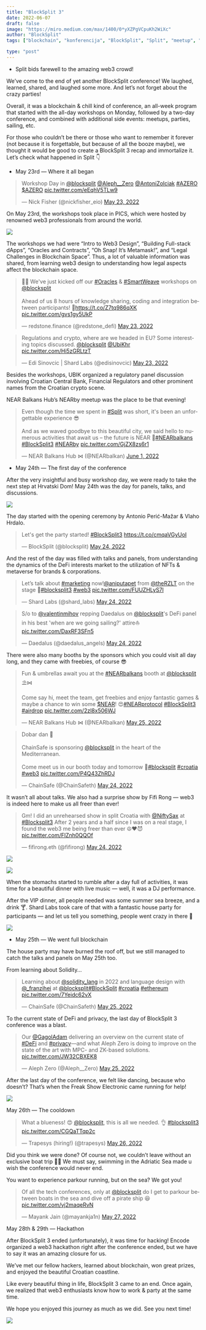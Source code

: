 ```yaml
---
title: "BlockSplit 3"
date: 2022-06-07
draft: false
image: "https://miro.medium.com/max/1400/0*yXZPgVCpuKh2WiXc"
author: "BlockSplit"
tags: ["blockchain", "konferencija", "BlockSplit", "Split", "meetup", "event"]

type: "post"
---
```

- Split bids farewell to the amazing web3 crowd!

We’ve come to the end of yet another BlockSplit conference! We laughed, learned, shared, and laughed some more. And let’s not forget about the crazy parties!

Overall, it was a blockchain & chill kind of conference, an all-week program that started with the all-day workshops on Monday, followed by a two-day conference, and combined with additional side events: meetups, parties, sailing, etc.

For those who couldn’t be there or those who want to remember it forever (not because it is forgettable, but because of all the booze maybe), we thought it would be good to create a BlockSplit 3 recap and immortalize it. Let’s check what happened in Split 👇

- May 23rd — Where it all began

<blockquote class="twitter-tweet"><p lang="en" dir="ltr">Workshop Day in <a href="https://twitter.com/blocksplit?ref_src=twsrc%5Etfw">@blocksplit</a> <a href="https://twitter.com/Aleph__Zero?ref_src=twsrc%5Etfw">@Aleph__Zero</a> <a href="https://twitter.com/AntoniZolciak?ref_src=twsrc%5Etfw">@AntoniZolciak</a> <a href="https://twitter.com/hashtag/AZERO?src=hash&amp;ref_src=twsrc%5Etfw">#AZERO</a> <a href="https://twitter.com/search?q=%24AZERO&amp;src=ctag&amp;ref_src=twsrc%5Etfw">$AZERO</a> <a href="https://t.co/eEqhV5TLw9">pic.twitter.com/eEqhV5TLw9</a></p>&mdash; Nick Fisher (@nickfisher_eio) <a href="https://twitter.com/nickfisher_eio/status/1528671324503252992?ref_src=twsrc%5Etfw">May 23, 2022</a></blockquote> <script async src="https://platform.twitter.com/widgets.js" charset="utf-8"></script>

On May 23rd, the workshops took place in PICS, which were hosted by renowned web3 professionals from around the world.

![](https://miro.medium.com/max/1400/0*W392I94sGfqpCIW-)


The workshops we had were “Intro to Web3 Design”, “Building Full-stack dApps”, “Oracles and Contracts”, “Oh Snap! It’s Metamask!”, and “Legal Challenges in Blockchain Space”. Thus, a lot of valuable information was shared, from learning web3 design to understanding how legal aspects affect the blockchain space.

<blockquote class="twitter-tweet"><p lang="en" dir="ltr">🧑‍🏫 We&#39;ve just kicked off our <a href="https://twitter.com/hashtag/Oracles?src=hash&amp;ref_src=twsrc%5Etfw">#Oracles</a> &amp; <a href="https://twitter.com/hashtag/SmartWeave?src=hash&amp;ref_src=twsrc%5Etfw">#SmartWeave</a> workshops on <a href="https://twitter.com/blocksplit?ref_src=twsrc%5Etfw">@blocksplit</a> <br><br>Ahead of us 8 hours of knowledge sharing, coding and integration between participants! 🙌<a href="https://t.co/Z7tq986qXK">https://t.co/Z7tq986qXK</a> <a href="https://t.co/gvs1gy5UkP">pic.twitter.com/gvs1gy5UkP</a></p>&mdash; redstone.finance (@redstone_defi) <a href="https://twitter.com/redstone_defi/status/1528644994554265600?ref_src=twsrc%5Etfw">May 23, 2022</a></blockquote> <script async src="https://platform.twitter.com/widgets.js" charset="utf-8"></script>

<blockquote class="twitter-tweet"><p lang="en" dir="ltr">Regulations and crypto, where are we headed in EU? Some interesting topics discussed. <a href="https://twitter.com/blocksplit?ref_src=twsrc%5Etfw">@blocksplit</a> <a href="https://twitter.com/UbiKhr?ref_src=twsrc%5Etfw">@UbiKhr</a> <a href="https://t.co/Hi5zGRLtzT">pic.twitter.com/Hi5zGRLtzT</a></p>&mdash; Edi Sinovcic | Shard Labs (@edisinovcic) <a href="https://twitter.com/edisinovcic/status/1528758610498551808?ref_src=twsrc%5Etfw">May 23, 2022</a></blockquote> <script async src="https://platform.twitter.com/widgets.js" charset="utf-8"></script>

Besides the workshops, UBIK organized a regulatory panel discussion involving Croatian Central Bank, Financial Regulators and other prominent names from the Croatian crypto scene.

NEAR Balkans Hub’s NEARby meetup was the place to be that evening!

<blockquote class="twitter-tweet"><p lang="en" dir="ltr">Even though the time we spent in <a href="https://twitter.com/hashtag/Split?src=hash&amp;ref_src=twsrc%5Etfw">#Split</a> was short, it&#39;s been an unforgettable experience 😎<br><br>And as we waved goodbye to this beautiful city, we said hello to numerous activities that await us – the future is NEAR 🚀<a href="https://twitter.com/hashtag/NEARbalkans?src=hash&amp;ref_src=twsrc%5Etfw">#NEARbalkans</a> <a href="https://twitter.com/hashtag/BlockSplit3?src=hash&amp;ref_src=twsrc%5Etfw">#BlockSplit3</a> <a href="https://twitter.com/hashtag/NEARby?src=hash&amp;ref_src=twsrc%5Etfw">#NEARby</a> <a href="https://t.co/GjZX8zs6r1">pic.twitter.com/GjZX8zs6r1</a></p>&mdash; NEAR Balkans Hub ⋈ (@NEARbalkan) <a href="https://twitter.com/NEARbalkan/status/1532035892851970049?ref_src=twsrc%5Etfw">June 1, 2022</a></blockquote> <script async src="https://platform.twitter.com/widgets.js" charset="utf-8"></script>

- May 24th — The first day of the conference

After the very insightful and busy workshop day, we were ready to take the next step at Hrvatski Dom! May 24th was the day for panels, talks, and discussions.

![](https://miro.medium.com/max/1400/0*yXZPgVCpuKh2WiXc)

The day started with the opening ceremony by Antonio Perić-Mažar & Vlaho Hrdalo.

<blockquote class="twitter-tweet"><p lang="en" dir="ltr">Let&#39;s get the party started! <a href="https://twitter.com/hashtag/BlockSplit3?src=hash&amp;ref_src=twsrc%5Etfw">#BlockSplit3</a> <a href="https://t.co/cmqaVGyUoI">https://t.co/cmqaVGyUoI</a></p>&mdash; BlockSplit (@blocksplit) <a href="https://twitter.com/blocksplit/status/1529008331569905666?ref_src=twsrc%5Etfw">May 24, 2022</a></blockquote> <script async src="https://platform.twitter.com/widgets.js" charset="utf-8"></script>

And the rest of the day was filled with talks and panels, from understanding the dynamics of the DeFi interests market to the utilization of NFTs & metaverse for brands & corporations.

<blockquote class="twitter-tweet"><p lang="en" dir="ltr">Let’s talk about <a href="https://twitter.com/hashtag/marketing?src=hash&amp;ref_src=twsrc%5Etfw">#marketing</a> now!<a href="https://twitter.com/aniputapet?ref_src=twsrc%5Etfw">@aniputapet</a> from <a href="https://twitter.com/theRZLT?ref_src=twsrc%5Etfw">@theRZLT</a> on the stage 🙌<a href="https://twitter.com/hashtag/blocksplit3?src=hash&amp;ref_src=twsrc%5Etfw">#blocksplit3</a> <a href="https://twitter.com/hashtag/web3?src=hash&amp;ref_src=twsrc%5Etfw">#web3</a> <a href="https://t.co/FUUZHLyS7l">pic.twitter.com/FUUZHLyS7l</a></p>&mdash; Shard Labs (@shard_labs) <a href="https://twitter.com/shard_labs/status/1529078972264349696?ref_src=twsrc%5Etfw">May 24, 2022</a></blockquote> <script async src="https://platform.twitter.com/widgets.js" charset="utf-8"></script>

<blockquote class="twitter-tweet"><p lang="en" dir="ltr">S/o to <a href="https://twitter.com/valentinmihov?ref_src=twsrc%5Etfw">@valentinmihov</a> repping Daedalus on <a href="https://twitter.com/blocksplit?ref_src=twsrc%5Etfw">@blocksplit</a>&#39;s DeFi panel in his best &#39;when are we going sailing?&#39; attire⛵ <a href="https://t.co/DaxRF3SFn5">pic.twitter.com/DaxRF3SFn5</a></p>&mdash; Daedalus (@daedalus_angels) <a href="https://twitter.com/daedalus_angels/status/1529112270252429312?ref_src=twsrc%5Etfw">May 24, 2022</a></blockquote> <script async src="https://platform.twitter.com/widgets.js" charset="utf-8"></script>

There were also many booths by the sponsors which you could visit all day long, and they came with freebies, of course 😎

<blockquote class="twitter-tweet"><p lang="en" dir="ltr">Fun &amp; umbrellas await you at the <a href="https://twitter.com/hashtag/NEARbalkans?src=hash&amp;ref_src=twsrc%5Etfw">#NEARbalkans</a> booth at <a href="https://twitter.com/blocksplit?ref_src=twsrc%5Etfw">@blocksplit</a> ⛱⋈<br><br>Come say hi, meet the team, get freebies and enjoy fantastic games &amp; maybe a chance to win some <a href="https://twitter.com/search?q=%24NEAR&amp;src=ctag&amp;ref_src=twsrc%5Etfw">$NEAR</a>! 😍<a href="https://twitter.com/hashtag/NEARprotocol?src=hash&amp;ref_src=twsrc%5Etfw">#NEARprotocol</a> <a href="https://twitter.com/hashtag/BlockSplit3?src=hash&amp;ref_src=twsrc%5Etfw">#BlockSplit3</a> <a href="https://twitter.com/hashtag/airdrop?src=hash&amp;ref_src=twsrc%5Etfw">#airdrop</a> <a href="https://t.co/2zl8x506WJ">pic.twitter.com/2zl8x506WJ</a></p>&mdash; NEAR Balkans Hub ⋈ (@NEARbalkan) <a href="https://twitter.com/NEARbalkan/status/1529420458344558592?ref_src=twsrc%5Etfw">May 25, 2022</a></blockquote> <script async src="https://platform.twitter.com/widgets.js" charset="utf-8"></script>

<blockquote class="twitter-tweet"><p lang="en" dir="ltr">Dobar dan 👋<br><br>ChainSafe is sponsoring <a href="https://twitter.com/blocksplit?ref_src=twsrc%5Etfw">@blocksplit</a> in the heart of the Mediterranean.<br><br>Come meet us in our booth today and tomorrow 🥰<a href="https://twitter.com/hashtag/blocksplit?src=hash&amp;ref_src=twsrc%5Etfw">#blocksplit</a> <a href="https://twitter.com/hashtag/croatia?src=hash&amp;ref_src=twsrc%5Etfw">#croatia</a> <a href="https://twitter.com/hashtag/web3?src=hash&amp;ref_src=twsrc%5Etfw">#web3</a> <a href="https://t.co/P4Q43ZhRDJ">pic.twitter.com/P4Q43ZhRDJ</a></p>&mdash; ChainSafe (@ChainSafeth) <a href="https://twitter.com/ChainSafeth/status/1529008705991237632?ref_src=twsrc%5Etfw">May 24, 2022</a></blockquote> <script async src="https://platform.twitter.com/widgets.js" charset="utf-8"></script>

It wasn’t all about talks. We also had a surprise show by Fifi Rong — web3 is indeed here to make us all freer than ever!

<blockquote class="twitter-tweet"><p lang="en" dir="ltr">Gm! I did an unrehearsed show in split Croatia with <a href="https://twitter.com/NiftySax?ref_src=twsrc%5Etfw">@NiftySax</a> at <a href="https://twitter.com/hashtag/Blocksplit3?src=hash&amp;ref_src=twsrc%5Etfw">#Blocksplit3</a> After 2 years and a half since I was on a real stage, I found the web3 me being freer than ever ☮️❤️😈 <a href="https://t.co/FlZnh0QQOf">pic.twitter.com/FlZnh0QQOf</a></p>&mdash; fifirong.eth (@fifirong) <a href="https://twitter.com/fifirong/status/1529104302010159107?ref_src=twsrc%5Etfw">May 24, 2022</a></blockquote> <script async src="https://platform.twitter.com/widgets.js" charset="utf-8"></script>

![](https://miro.medium.com/max/1400/0*7O7abYeBwiDYWn3s)

![](https://miro.medium.com/max/1400/0*TKrDENdEt3ZOq2Ud)

When the stomachs started to rumble after a day full of activities, it was time for a beautiful dinner with live music — well, it was a DJ performance.

After the VIP dinner, all people needed was some summer sea breeze, and a drink 🍸. Shard Labs took care of that with a fantastic house party for participants — and let us tell you something, people went crazy in there 🥳

![](https://miro.medium.com/max/1400/0*6vHUsdvTjLi0nyQ2)

- May 25th — We went full blockchain

The house party may have burned the roof off, but we still managed to catch the talks and panels on May 25th too.

From learning about Solidity…

<blockquote class="twitter-tweet"><p lang="en" dir="ltr">Learning about <a href="https://twitter.com/solidity_lang?ref_src=twsrc%5Etfw">@solidity_lang</a> in 2022 and language design with <a href="https://twitter.com/_franzihei?ref_src=twsrc%5Etfw">@_franzihei</a> at <a href="https://twitter.com/blocksplit?ref_src=twsrc%5Etfw">@blocksplit</a><a href="https://twitter.com/hashtag/BlockSplit?src=hash&amp;ref_src=twsrc%5Etfw">#BlockSplit</a> <a href="https://twitter.com/hashtag/croatia?src=hash&amp;ref_src=twsrc%5Etfw">#croatia</a> <a href="https://twitter.com/hashtag/ethereum?src=hash&amp;ref_src=twsrc%5Etfw">#ethereum</a> <a href="https://t.co/7Yeidc62vX">pic.twitter.com/7Yeidc62vX</a></p>&mdash; ChainSafe (@ChainSafeth) <a href="https://twitter.com/ChainSafeth/status/1529429465985650688?ref_src=twsrc%5Etfw">May 25, 2022</a></blockquote> <script async src="https://platform.twitter.com/widgets.js" charset="utf-8"></script>

To the current state of DeFi and privacy, the last day of BlockSplit 3 conference was a blast.

<blockquote class="twitter-tweet"><p lang="en" dir="ltr">Our <a href="https://twitter.com/GagolAdam?ref_src=twsrc%5Etfw">@GagolAdam</a> delivering an overview on the current state of <a href="https://twitter.com/hashtag/DeFi?src=hash&amp;ref_src=twsrc%5Etfw">#DeFi</a> and <a href="https://twitter.com/hashtag/privacy?src=hash&amp;ref_src=twsrc%5Etfw">#privacy</a>—and what Aleph Zero is doing to improve on the state of the art with MPC- and ZK-based solutions. <a href="https://t.co/JW32CBXEK8">pic.twitter.com/JW32CBXEK8</a></p>&mdash; Aleph Zero (@Aleph__Zero) <a href="https://twitter.com/Aleph__Zero/status/1529445428739067906?ref_src=twsrc%5Etfw">May 25, 2022</a></blockquote> <script async src="https://platform.twitter.com/widgets.js" charset="utf-8"></script>

After the last day of the conference, we felt like dancing, because who doesn’t? That’s when the Freak Show Electronic came running for help!

![](https://miro.medium.com/max/1400/0*HdZ1YnCtSL6CC6Da)

May 26th — The cooldown

<blockquote class="twitter-tweet"><p lang="en" dir="ltr">What a blueness! 😍 <a href="https://twitter.com/blocksplit?ref_src=twsrc%5Etfw">@blocksplit</a>, this is all we needed. 👌 <a href="https://twitter.com/hashtag/blocksplit3?src=hash&amp;ref_src=twsrc%5Etfw">#blocksplit3</a> <a href="https://t.co/CGQaTTqp2c">pic.twitter.com/CGQaTTqp2c</a></p>&mdash; Trapesys (hiring!) (@trapesys) <a href="https://twitter.com/trapesys/status/1529796564943765504?ref_src=twsrc%5Etfw">May 26, 2022</a></blockquote> <script async src="https://platform.twitter.com/widgets.js" charset="utf-8"></script>

Did you think we were done? Of course not, we couldn’t leave without an exclusive boat trip 🤷‍♀️ We must say, swimming in the Adriatic Sea made u wish the conference would never end.

You want to experience parkour running, but on the sea? We got you!

<blockquote class="twitter-tweet"><p lang="en" dir="ltr">Of all the tech conferences, only at <a href="https://twitter.com/blocksplit?ref_src=twsrc%5Etfw">@blocksplit</a> do I get to parkour between boats in the sea and dive off a pirate ship 😆 <a href="https://t.co/vj2maqeRvN">pic.twitter.com/vj2maqeRvN</a></p>&mdash; Mayank Jain (@mayankja1n) <a href="https://twitter.com/mayankja1n/status/1530275334481911809?ref_src=twsrc%5Etfw">May 27, 2022</a></blockquote> <script async src="https://platform.twitter.com/widgets.js" charset="utf-8"></script>
May 28th & 29th — Hackathon

After BlockSplit 3 ended (unfortunately), it was time for hacking! Encode organized a web3 hackathon right after the conference ended, but we have to say it was an amazing closure for us.

We’ve met our fellow hackers, learned about blockchain, won great prizes, and enjoyed the beautiful Croatian coastline.

Like every beautiful thing in life, BlockSplit 3 came to an end. Once again, we realized that web3 enthusiasts know how to work & party at the same time.

We hope you enjoyed this journey as much as we did. See you next time!




![](https://live.staticflickr.com/65535/52108442207_5fc2d4938a_k.jpg)
